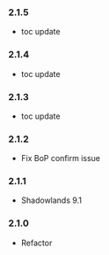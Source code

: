 ### 2.1.5
- toc update

### 2.1.4
- toc update

### 2.1.3
- toc update

### 2.1.2
- Fix BoP confirm issue

### 2.1.1
- Shadowlands 9.1

### 2.1.0
- Refactor